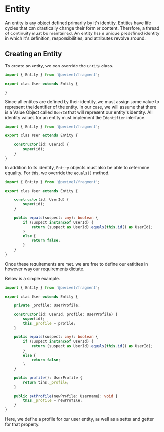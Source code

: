 # Entity
An entity is any object defined primarily by it's identity. Entities have life cycles that can drastically change their form or content. Therefore, a thread of continuity must be maintained. An entity has a unique predefined identity in which it's definition, responsibilities, and attributes revolve around. 

## Creating an Entity
To create an entity, we can override the `Entity` class.
```ts
import { Entity } from '@perivel/fragment';

export clas User extends Entity {

}
```
Since all entities are defined by their identity, we must assign some value to represent the identifier of the entity. In our case, we will assume that there is a Value Object called `UserId` that will represent our entity's identity. All identity values for an entity must implement the `Identifier` interface.
```ts
import { Entity } from '@perivel/fragment';

export clas User extends Entity {

    constructor(id: UserId) {
        super(id);
    }
}
```
In addition to its identity, `Entity` objects must also be able to determine equality. For this, we override the `equals()` method.
```ts
import { Entity } from '@perivel/fragment';

export clas User extends Entity {

    constructor(id: UserId) {
        super(id);
    }

    public equals(suspect: any): boolean {
        if (suspect instanceof UserId) {
            return (suspect as UserId).equals(this.id() as UserId);
        }
        else {
            return false;
        }
    }
}
```
Once these requirements are met, we are free to define our entitites in however way our requirements dictate.

Below is a simple example.
```ts
import { Entity } from '@perivel/fragment';

export clas User extends Entity {

    private _profile: UserProfile;

    constructor(id: UserId, profile: UserProfile) {
        super(id);
        this._profile = profile;
    }

    public equals(suspect: any): boolean {
        if (suspect instanceof UserId) {
            return (suspect as UserId).equals(this.id() as UserId);
        }
        else {
            return false;
        }
    }

    public profile(): UserProfile {
        return tihs._profile;
    }

    public setProfile(newProfile: Username): void {
        this._profile = newProfile;
    }
}
```
Here, we define a profile for our user entity, as well as a setter and getter for that property.